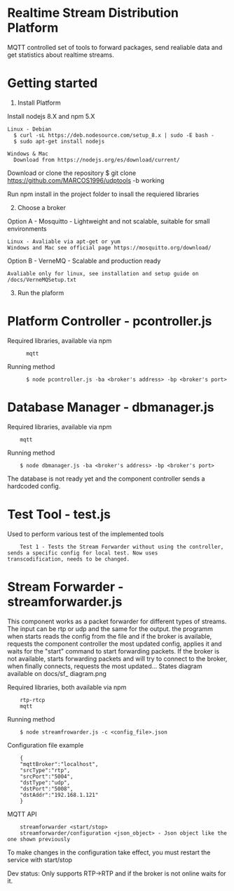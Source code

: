 # Realtime Stream Distribution Platform
MQTT controlled set of tools to forward packages, send realiable data and get statistics about realtime streams.

# Getting started

1. Install Platform

  Install nodejs 8.X and npm 5.X

    Linux - Debian
      $ curl -sL https://deb.nodesource.com/setup_8.x | sudo -E bash -
      $ sudo apt-get install nodejs

    Windows & Mac
      Download from https://nodejs.org/es/download/current/

  Download or clone the repository
    $ git clone https://github.com/MARCOS1996/udptools -b working

  Run npm install in the project folder to insall the requiered libraries

2. Choose a broker

  Option A - Mosquitto - Lightweight and not scalable, suitable for small environments

    Linux - Avaliable via apt-get or yum
    Windows and Mac see official page https://mosquitto.org/download/

  Option B - VerneMQ - Scalable and production ready

    Avaliable only for linux, see installation and setup guide on /docs/VerneMQSetup.txt

3. Run the plaform

  <needs yo be documented>

# Platform Controller - pcontroller.js

  Required libraries, available via npm

          mqtt

  Running method

          $ node pcontroller.js -ba <broker's address> -bp <broker's port>

# Database Manager - dbmanager.js

Required libraries, available via npm

        mqtt

Running method

        $ node dbmanager.js -ba <broker's address> -bp <broker's port>

The database is not ready yet and the component controller sends a hardcoded config.

# Test Tool - test.js

Used to perform various test of the implemented tools

        Test 1 - Tests the Stream Forwarder without using the controller, sends a specific config for local test. Now uses              transcodification, needs to be changed.

# Stream Forwarder - streamforwarder.js

This component works as a packet forwarder for different types of streams. The input can be rtp or udp and the same for the output. the programm when starts reads the config from the file and if the broker is available, requests the component controller the most updated config, applies it and waits for the "start" command to start forwarding packets. If the broker is not available, starts forwarding packets and will try to connect to the broker, when finally connects, requests the most updated... States diagram available on docs/sf_ diagram.png

Required libraries, both available via npm

        rtp-rtcp
        mqtt

Running method

        $ node streamfrowarder.js -c <config_file>.json

Configuration file example

        {
        "mqttBroker":"localhost",
        "srcType":"rtp",
        "srcPort":"5004",
        "dstType":"udp",
        "dstPort":"5008",
        "dstAddr":"192.168.1.121"
        }

MQTT API

        streamforwarder <start/stop>
        streamforwarder/configuration <json_object> - Json object like the one shown previously

To make changes in the configuration take effect, you must restart the service with start/stop

Dev status: Only supports RTP->RTP and if the broker is not online waits for it.
